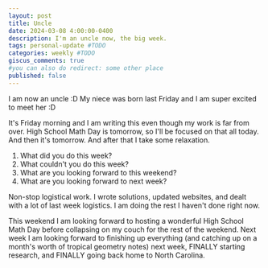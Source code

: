```yaml
---
layout: post
title: Uncle
date: 2024-03-08 4:00:00-0400
description: I'm an uncle now, the big week.
tags: personal-update #TODO
categories: weekly #TODO
giscus_comments: true
#you can also do redirect: some other place
published: false
---
```


I am now an uncle :D My niece was born last Friday and I am super excited to meet her :D

It's Friday morning and I am writing this even though my work is far from over. High School Math Day is tomorrow, so I'll be focused on that all today. And then it's tomorrow. And after that I take some relaxation.

1. What did you do this week?
2. What couldn't you do this week?
3. What are you looking forward to this weekend?
4. What are you looking forward to next week?

Non-stop logistical work. I wrote solutions, updated websites, and dealt with a lot of last week logistics. I am doing the rest I haven't done right now.

This weekend I am looking forward to hosting a wonderful High School Math Day before collapsing on my couch for the rest of the weekend. Next week I am looking forward to finishing up everything (and catching up on a month's worth of tropical geometry notes) next week, FINALLY starting research, and FINALLY going back home to North Carolina.